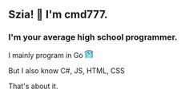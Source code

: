 
## Szia! 👋 I'm cmd777.
### I'm your average high school programmer.

I mainly program in Go
![](https://raw.githubusercontent.com/cmd777/cmd777/main/gopher.png)

But I also know C#, JS, HTML, CSS

That's about it.
